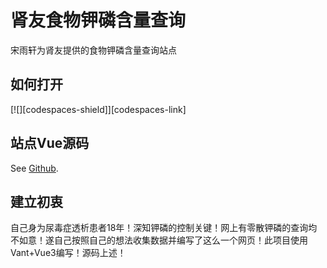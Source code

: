 # 肾友食物钾磷含量查询

宋雨轩为肾友提供的食物钾磷含量查询站点

## 如何打开


[![][codespaces-shield]][codespaces-link]

## 站点Vue源码

See [Github](https://github.com/s87345504/s87345504.github.io/tree/main/foodquery-reconfig).



## 建立初衷

自己身为尿毒症透析患者18年！深知钾磷的控制关键！网上有零散钾磷的查询均不如意！遂自己按照自己的想法收集数据并编写了这么一个网页！此项目使用Vant+Vue3编写！源码上述！


